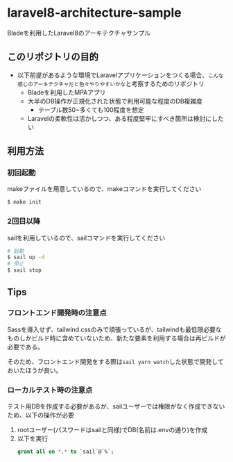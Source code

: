 # laravel8-architecture-sample

Bladeを利用したLaravel8のアーキテクチャサンプル

## このリポジトリの目的

- 以下前提があるような環境でLaravelアプリケーションをつくる場合、`こんな感じのアーキテクチャだと色々やりやすいかな`と考察するためのリポジトリ
  - Bladeを利用したMPAアプリ
  - 大半のDB操作が正規化された状態で利用可能な程度のDB複雑度
    - テーブル数50~多くても100程度を想定
  - Laravelの柔軟性は活かしつつ、ある程度堅牢にすべき箇所は検討にしたい

## 利用方法

### 初回起動

makeファイルを用意しているので、makeコマンドを実行してください

```bash
$ make init
```

### 2回目以降

sailを利用しているので、sailコマンドを実行してください

```bash
# 起動
$ sail up -d
# 停止
$ sail stop
```

## Tips

### フロントエンド開発時の注意点

Sassを導入せず、tailwind.cssのみで頑張っているが、tailwindも最低限必要なものしかビルド時に含めていないため、新たな要素を利用する場合は再ビルドが必要である。

そのため、フロントエンド開発をする際は`sail yarn watch`した状態で開発しておいたほうが良い。

### ローカルテスト時の注意点

テスト用DBを作成する必要があるが、sailユーザーでは権限がなく作成できないため、以下の操作が必要

1. rootユーザー(パスワードはsailと同様)でDB(名前は.envの通り)を作成
2. 以下を実行
    ```sql
    grant all on *.* to `sail`@`%`;
    ```
